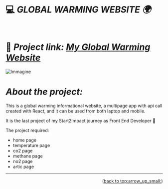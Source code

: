 # :computer: *GLOBAL WARMING WEBSITE 🌍*

<div id="top"></div>
<br />
<div align="center">
  </a>
  <p align="center">
  </p>
</div>

# :link: *Project link: [My Global Warming Website](https://global-warming-ilaria-nuzzaco.netlify.app/)*
![Immagine](https://i.ibb.co/bWPhjSy/global-warming-screenshot.png)

# *About the project:*

This is a global warming informational website, a multipage app with api call created with React, and it can be used from both laptop and mobile.

It is the last project of my Start2Impact journey as Front End Developer 🚀

The project required:

- home page
- temperature page
- co2 page
- methane page
- no2 page
- artic page

______
<p align="right">(<a href="#top">back to top:arrow_up_small:</a>)</p> 

